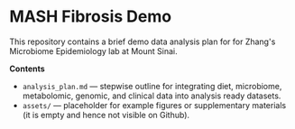 # MASH Fibrosis Demo

This repository contains a brief demo data analysis plan for 
for Zhang's Microbiome Epidemiology lab at Mount Sinai.

**Contents**
- `analysis_plan.md` — stepwise outline for integrating diet, microbiome, metabolomic, genomic, and clinical data into analysis ready datasets.
- `assets/` — placeholder for example figures or supplementary materials (it is empty and hence not visible on Github).
